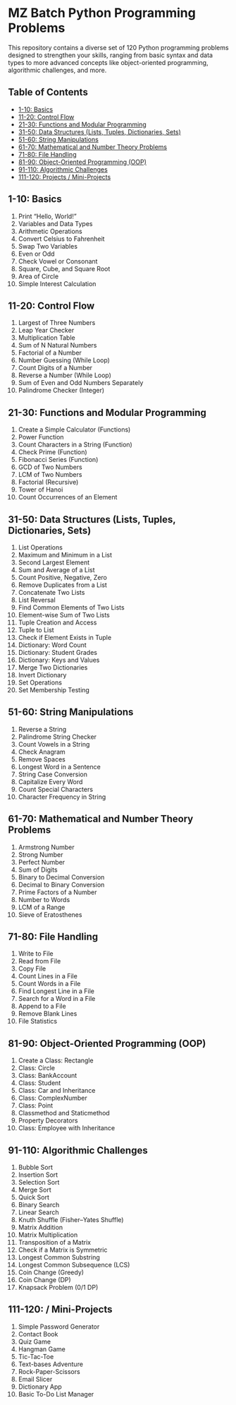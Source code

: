 <h1>MZ Batch Python Programming Problems</h1>

<p>This repository contains a diverse set of 120 Python programming problems designed to strengthen your skills, ranging from basic syntax and data types to more advanced concepts like object-oriented programming, algorithmic challenges, and more.</p>

<h2>Table of Contents</h2>

<ul>
    <li><a href="#basics">1-10: Basics</a></li>
    <li><a href="#control-flow">11-20: Control Flow</a></li>
    <li><a href="#functions">21-30: Functions and Modular Programming</a></li>
    <li><a href="#data-structures">31-50: Data Structures (Lists, Tuples, Dictionaries, Sets)</a></li>
    <li><a href="#string-manipulations">51-60: String Manipulations</a></li>
    <li><a href="#mathematical-and-number-theory">61-70: Mathematical and Number Theory Problems</a></li>
    <li><a href="#file-handling">71-80: File Handling</a></li>
    <li><a href="#oop">81-90: Object-Oriented Programming (OOP)</a></li>
    <li><a href="#algorithmic-challenges">91-110: Algorithmic Challenges</a></li>
    <li><a href="#projects">111-120: Projects / Mini-Projects</a></li>
</ul>

<h2 id="basics">1-10: Basics</h2>

<ol>
    <li>Print “Hello, World!”</li>
    <li>Variables and Data Types</li>
    <li>Arithmetic Operations</li>
    <li>Convert Celsius to Fahrenheit</li>
    <li>Swap Two Variables</li>
    <li>Even or Odd</li>
    <li>Check Vowel or Consonant</li>
    <li>Square, Cube, and Square Root</li>
    <li>Area of Circle</li>
    <li>Simple Interest Calculation</li>
</ol>

<h2 id="control-flow">11-20: Control Flow</h2>

<ol>
    <li>Largest of Three Numbers</li>
    <li>Leap Year Checker</li>
    <li>Multiplication Table</li>
    <li>Sum of N Natural Numbers</li>
    <li>Factorial of a Number</li>
    <li>Number Guessing (While Loop)</li>
    <li>Count Digits of a Number</li>
    <li>Reverse a Number (While Loop)</li>
    <li>Sum of Even and Odd Numbers Separately</li>
    <li>Palindrome Checker (Integer)</li>
</ol>

<h2 id="functions">21-30: Functions and Modular Programming</h2>

<ol>
    <li>Create a Simple Calculator (Functions)</li>
    <li>Power Function</li>
    <li>Count Characters in a String (Function)</li>
    <li>Check Prime (Function)</li>
    <li>Fibonacci Series (Function)</li>
    <li>GCD of Two Numbers</li>
    <li>LCM of Two Numbers</li>
    <li>Factorial (Recursive)</li>
    <li>Tower of Hanoi</li>
    <li>Count Occurrences of an Element</li>
</ol>

<h2 id="data-structures">31-50: Data Structures (Lists, Tuples, Dictionaries, Sets)</h2>

<ol>
    <li>List Operations</li>
    <li>Maximum and Minimum in a List</li>
    <li>Second Largest Element</li>
    <li>Sum and Average of a List</li>
    <li>Count Positive, Negative, Zero</li>
    <li>Remove Duplicates from a List</li>
    <li>Concatenate Two Lists</li>
    <li>List Reversal</li>
    <li>Find Common Elements of Two Lists</li>
    <li>Element-wise Sum of Two Lists</li>
    <li>Tuple Creation and Access</li>
    <li>Tuple to List</li>
    <li>Check if Element Exists in Tuple</li>
    <li>Dictionary: Word Count</li>
    <li>Dictionary: Student Grades</li>
    <li>Dictionary: Keys and Values</li>
    <li>Merge Two Dictionaries</li>
    <li>Invert Dictionary</li>
    <li>Set Operations</li>
    <li>Set Membership Testing</li>
</ol>

<h2 id="string-manipulations">51-60: String Manipulations</h2>

<ol>
    <li>Reverse a String</li>
    <li>Palindrome String Checker</li>
    <li>Count Vowels in a String</li>
    <li>Check Anagram</li>
    <li>Remove Spaces</li>
    <li>Longest Word in a Sentence</li>
    <li>String Case Conversion</li>
    <li>Capitalize Every Word</li>
    <li>Count Special Characters</li>
    <li>Character Frequency in String</li>
</ol>

<h2 id="mathematical-and-number-theory">61-70: Mathematical and Number Theory Problems</h2>

<ol>
    <li>Armstrong Number</li>
    <li>Strong Number</li>
    <li>Perfect Number</li>
    <li>Sum of Digits</li>
    <li>Binary to Decimal Conversion</li>
    <li>Decimal to Binary Conversion</li>
    <li>Prime Factors of a Number</li>
    <li>Number to Words</li>
    <li>LCM of a Range</li>
    <li>Sieve of Eratosthenes</li>
</ol>

<h2 id="file-handling">71-80: File Handling</h2>

<ol>
    <li>Write to File</li>
    <li>Read from File</li>
    <li>Copy File</li>
    <li>Count Lines in a File</li>
    <li>Count Words in a File</li>
    <li>Find Longest Line in a File</li>
    <li>Search for a Word in a File</li>
    <li>Append to a File</li>
    <li>Remove Blank Lines</li>
    <li>File Statistics</li>
</ol>

<h2 id="oop">81-90: Object-Oriented Programming (OOP)</h2>

<ol>
    <li>Create a Class: Rectangle</li>
    <li>Class: Circle</li>
    <li>Class: BankAccount</li>
    <li>Class: Student</li>
    <li>Class: Car and Inheritance</li>
    <li>Class: ComplexNumber</li>
    <li>Class: Point</li>
    <li>Classmethod and Staticmethod</li>
    <li>Property Decorators</li>
    <li>Class: Employee with Inheritance</li>
</ol>

<h2 id="algorithmic-challenges">91-110: Algorithmic Challenges</h2>

<ol>
    <li>Bubble Sort</li>
    <li>Insertion Sort</li>
    <li>Selection Sort</li>
    <li>Merge Sort</li>
    <li>Quick Sort</li>
    <li>Binary Search</li>
    <li>Linear Search</li>
    <li>Knuth Shuffle (Fisher–Yates Shuffle)</li>
    <li>Matrix Addition</li>
    <li>Matrix Multiplication</li>
    <li>Transposition of a Matrix</li>
    <li>Check if a Matrix is Symmetric</li>
    <li>Longest Common Substring</li>
    <li>Longest Common Subsequence (LCS)</li>
    <li>Coin Change (Greedy)</li>
    <li>Coin Change (DP)</li>
    <li>Knapsack Problem (0/1 DP)</li>

  </ol>

  <h2 id="projects">111-120: / Mini-Projects</h2>

  <ol>

  <li>Simple Password Generator</li> 
    <li>Contact Book</li>
    <li>Quiz Game</li>
    <li>Hangman Game</li>
    <li>Tic-Tac-Toe</li>
    <li>Text-bases Adventure</li>
    <li>Rock-Paper-Scissors</li>
    <li>Email Slicer</li>
    <li>Dictionary App</li>
    <li>Basic To-Do List Manager</li>
